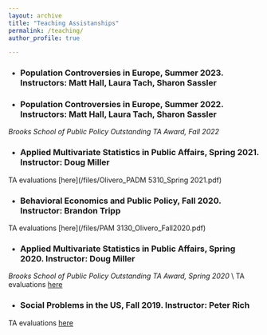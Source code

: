 ```yaml
---
layout: archive
title: "Teaching Assistanships"
permalink: /teaching/
author_profile: true

---
```

- ### Population Controversies in Europe, Summer 2023. Instructors: Matt Hall, Laura Tach, Sharon Sassler

- ### Population Controversies in Europe, Summer 2022. Instructors: Matt Hall, Laura Tach, Sharon Sassler
 _Brooks School of Public Policy Outstanding TA Award, Fall 2022_

- ### Applied Multivariate Statistics in Public Affairs, Spring 2021. Instructor: Doug Miller
TA evaluations [here](/files/Olivero_PADM 5310_Spring 2021.pdf)

- ###  Behavioral Economics and Public Policy, Fall 2020. Instructor: Brandon Tripp 
TA evaluations [here](/files/PAM 3130_Olivero_Fall2020.pdf)

- ### Applied Multivariate Statistics in Public Affairs, Spring 2020. Instructor: Doug Miller
_Brooks School of Public Policy Outstanding TA Award, Spring 2020_ \\
TA evaluations [here](/files/PADM5310_G_Olivero.pdf)

- ### Social Problems in the US, Fall 2019. Instructor: Peter Rich
TA evaluations [here](/files/PAM2250_GiuliaOlivero_Fall2019.pdf)

